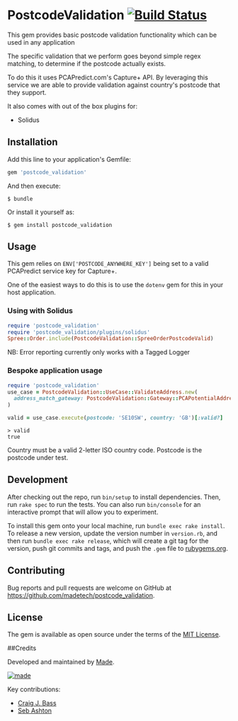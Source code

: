 # PostcodeValidation [![Build Status](https://travis-ci.org/madetech/postcode_validation.svg?branch=master)](https://travis-ci.org/madetech/postcode_validation)

This gem provides basic postcode validation functionality which can be used in any application
 
The specific validation that we perform goes beyond simple regex matching, to determine if the postcode actually exists.
 
To do this it uses PCAPredict.com's Capture+ API. 
By leveraging this service we are able to provide validation against country's postcode that they support.
 
It also comes with out of the box plugins for:

- Solidus

## Installation

Add this line to your application's Gemfile:

```ruby
gem 'postcode_validation'
```

And then execute:

    $ bundle

Or install it yourself as:

    $ gem install postcode_validation

## Usage

This gem relies on ```ENV['POSTCODE_ANYWHERE_KEY']``` being set to a valid PCAPredict service key for Capture+. 

One of the easiest ways to do this is to use the ```dotenv``` gem for this in your host application.

### Using with Solidus

```ruby
require 'postcode_validation'
require 'postcode_validation/plugins/solidus'
Spree::Order.include(PostcodeValidation::SpreeOrderPostcodeValid)
````

NB: Error reporting currently only works with a Tagged Logger

### Bespoke application usage

```ruby
require 'postcode_validation'
use_case = PostcodeValidation::UseCase::ValidateAddress.new(
  address_match_gateway: PostcodeValidation::Gateway::PCAPotentialAddressMatch.new
)

valid = use_case.execute(postcode: 'SE10SW', country: 'GB')[:valid?]
```

```
> valid
true
```

Country must be a valid 2-letter ISO country code.
Postcode is the postcode under test.

## Development

After checking out the repo, run `bin/setup` to install dependencies. Then, run `rake spec` to run the tests. You can also run `bin/console` for an interactive prompt that will allow you to experiment.

To install this gem onto your local machine, run `bundle exec rake install`. To release a new version, update the version number in `version.rb`, and then run `bundle exec rake release`, which will create a git tag for the version, push git commits and tags, and push the `.gem` file to [rubygems.org](https://rubygems.org).

## Contributing

Bug reports and pull requests are welcome on GitHub at https://github.com/madetech/postcode_validation.

## License

The gem is available as open source under the terms of the [MIT License](http://opensource.org/licenses/MIT).

##Credits

Developed and maintained by [Made](http://www.madetech.co.uk?ref=github&repo=postcode_validation).

[![made](https://s3-eu-west-1.amazonaws.com/made-assets/googleapps/google-apps.png)](http://www.madetech.co.uk?ref=github&repo=postcode_validation)

Key contributions:

* [Craig J. Bass](https://github.com/craigjbass)
* [Seb Ashton](https://github.com/sebashton)
